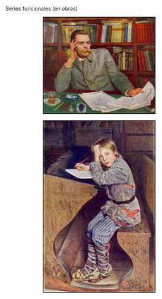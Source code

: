 Series funcionales (en obras)

<p align="center">
 <img src="apuntes_manuscritos.jpg" width="300"  class="center"  border="2">
</p>


<p align="center">
 <img src="madremia.jpg" width="300"  class="center"  border="2">
</p>
